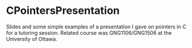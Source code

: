 CPointersPresentation
=====================

Slides and some simple examples of a presentation I gave on pointers in C for a tutoring session. Related course was GNG1106/GNG1506 at the University of Ottawa.
